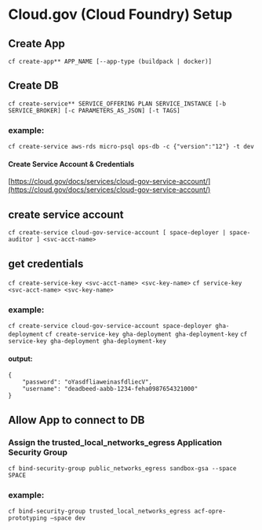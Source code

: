# Cloud.gov (Cloud Foundry) Setup

## Create App
`cf create-app** APP_NAME [--app-type (buildpack | docker)]`


## Create DB
`cf create-service** SERVICE_OFFERING PLAN SERVICE_INSTANCE [-b SERVICE_BROKER] [-c PARAMETERS_AS_JSON] [-t TAGS]`


### example:
`cf create-service aws-rds micro-psql ops-db -c {"version":"12"} -t dev`


#### Create Service Account & Credentials
[https://cloud.gov/docs/services/cloud-gov-service-account/](https://cloud.gov/docs/services/cloud-gov-service-account/)

## create service account
`cf create-service cloud-gov-service-account [ space-deployer | space-auditor ] <svc-acct-name>`

## get credentials
`cf create-service-key <svc-acct-name> <svc-key-name>`
`cf service-key <svc-acct-name> <svc-key-name>`


### example:
`cf create-service cloud-gov-service-account space-deployer gha-deployment`
`cf create-service-key gha-deployment gha-deployment-key`
`cf service-key gha-deployment gha-deployment-key`

#### output:
```
{
    "password": "oYasdfliaweinasfdliecV",
 	"username": "deadbeed-aabb-1234-feha0987654321000"
}
```

## Allow App to connect to DB
### Assign the trusted_local_networks_egress Application Security Group
`cf bind-security-group public_networks_egress sandbox-gsa --space SPACE`


### example:
`cf bind-security-group trusted_local_networks_egress acf-opre-prototyping —space dev`
